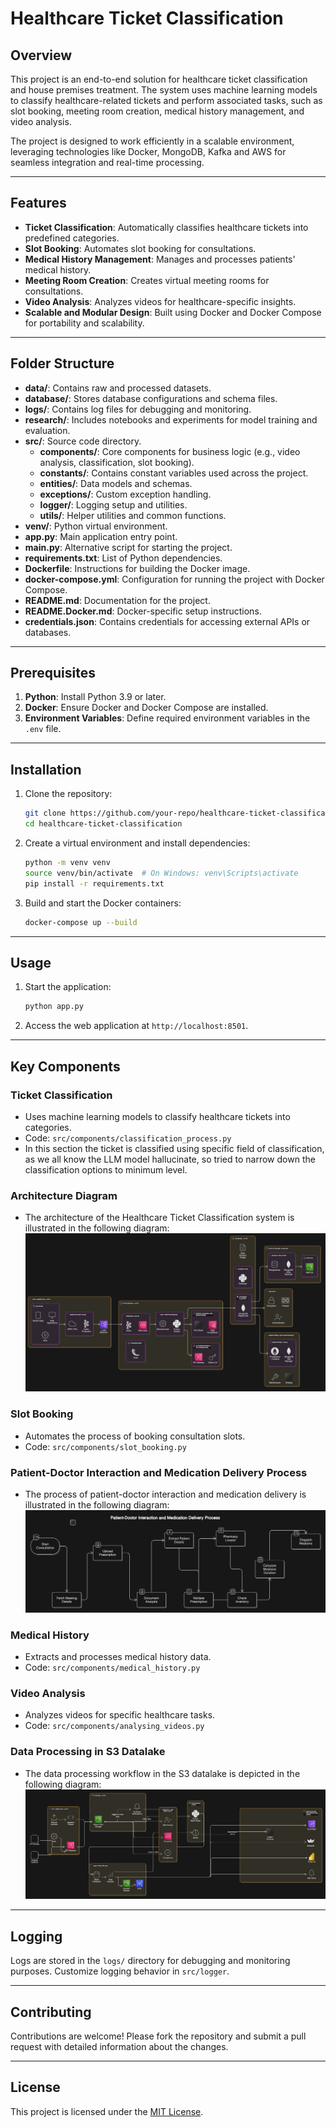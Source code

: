 
# Healthcare Ticket Classification

## Overview
This project is an end-to-end solution for healthcare ticket classification and house premises treatment. The system uses machine learning models to classify healthcare-related tickets and perform associated tasks, such as slot booking, meeting room creation, medical history management, and video analysis.

The project is designed to work efficiently in a scalable environment, leveraging technologies like Docker, MongoDB, Kafka and AWS for seamless integration and real-time processing.

---

## Features
- **Ticket Classification**: Automatically classifies healthcare tickets into predefined categories.
- **Slot Booking**: Automates slot booking for consultations.
- **Medical History Management**: Manages and processes patients' medical history.
- **Meeting Room Creation**: Creates virtual meeting rooms for consultations.
- **Video Analysis**: Analyzes videos for healthcare-specific insights.
- **Scalable and Modular Design**: Built using Docker and Docker Compose for portability and scalability.

---

## Folder Structure
- **data/**: Contains raw and processed datasets.
- **database/**: Stores database configurations and schema files.
- **logs/**: Contains log files for debugging and monitoring.
- **research/**: Includes notebooks and experiments for model training and evaluation.
- **src/**: Source code directory.
  - **components/**: Core components for business logic (e.g., video analysis, classification, slot booking).
  - **constants/**: Contains constant variables used across the project.
  - **entities/**: Data models and schemas.
  - **exceptions/**: Custom exception handling.
  - **logger/**: Logging setup and utilities.
  - **utils/**: Helper utilities and common functions.
- **venv/**: Python virtual environment.
- **app.py**: Main application entry point.
- **main.py**: Alternative script for starting the project.
- **requirements.txt**: List of Python dependencies.
- **Dockerfile**: Instructions for building the Docker image.
- **docker-compose.yml**: Configuration for running the project with Docker Compose.
- **README.md**: Documentation for the project.
- **README.Docker.md**: Docker-specific setup instructions.
- **credentials.json**: Contains credentials for accessing external APIs or databases.

---

## Prerequisites
1. **Python**: Install Python 3.9 or later.
2. **Docker**: Ensure Docker and Docker Compose are installed.
3. **Environment Variables**: Define required environment variables in the `.env` file.

---

## Installation
1. Clone the repository:
   ```bash
   git clone https://github.com/your-repo/healthcare-ticket-classification.git
   cd healthcare-ticket-classification
   ```
2. Create a virtual environment and install dependencies:
   ```bash
   python -m venv venv
   source venv/bin/activate  # On Windows: venv\Scripts\activate
   pip install -r requirements.txt
   ```
3. Build and start the Docker containers:
   ```bash
   docker-compose up --build
   ```

---

## Usage
1. Start the application:
   ```bash
   python app.py
   ```
2. Access the web application at `http://localhost:8501`.

---

## Key Components
### **Ticket Classification**
- Uses machine learning models to classify healthcare tickets into categories.
- Code: `src/components/classification_process.py`
- In this section the ticket is classified using specific field of classification, as we all know the LLM model hallucinate, so tried to narrow down the classification options to minimum level.

### **Architecture Diagram**
- The architecture of the Healthcare Ticket Classification system is illustrated in the following diagram:
![Healthcare Ticket Classification AI Flow](architecture/Healthcare%20Ticket%20Classification%20AI%20Flow.png)


### **Slot Booking**
- Automates the process of booking consultation slots.
- Code: `src/components/slot_booking.py`

### **Patient-Doctor Interaction and Medication Delivery Process**
- The process of patient-doctor interaction and medication delivery is illustrated in the following diagram:
![Patient-Doctor Interaction and Medication Delivery Process](architecture/Patient-Doctor%20Interaction%20and%20Medication%20Delivery%20Process.png)


### **Medical History**
- Extracts and processes medical history data.
- Code: `src/components/medical_history.py`

### **Video Analysis**
- Analyzes videos for specific healthcare tasks.
- Code: `src/components/analysing_videos.py`

### **Data Processing in S3 Datalake**
- The data processing workflow in the S3 datalake is depicted in the following diagram:
![Data Processing in S3 Datalake](architecture/Data%20Processing%20in%20S3%20datalake.png)


---

## Logging
Logs are stored in the `logs/` directory for debugging and monitoring purposes. Customize logging behavior in `src/logger`.

---

## Contributing
Contributions are welcome! Please fork the repository and submit a pull request with detailed information about the changes.

---

## License
This project is licensed under the [MIT License](LICENSE).
